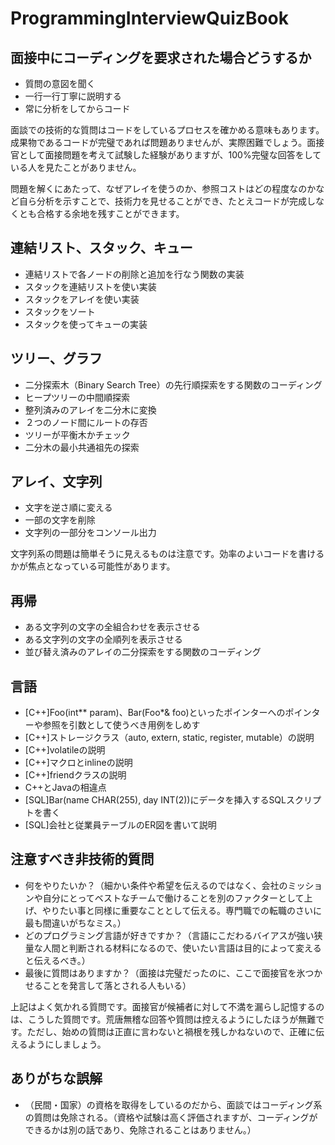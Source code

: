 # ProgrammingInterviewQuizBook

面接中にコーディングを要求された場合どうするか
------

* 質問の意図を聞く
* 一行一行丁寧に説明する
* 常に分析をしてからコード

面談での技術的な質問はコードをしているプロセスを確かめる意味もあります。
成果物であるコードが完璧であれば問題ありませんが、実際困難でしょう。面接官として面接問題を考えて試験した経験がありますが、100%完璧な回答をしている人を見たことがありません。

問題を解くにあたって、なぜアレイを使うのか、参照コストはどの程度なのかなど自ら分析を示すことで、技術力を見せることができ、たとえコードが完成しなくとも合格する余地を残すことができます。

連結リスト、スタック、キュー
------
* 連結リストで各ノードの削除と追加を行なう関数の実装
* スタックを連結リストを使い実装
* スタックをアレイを使い実装
* スタックをソート
* スタックを使ってキューの実装

ツリー、グラフ
------
* 二分探索木（Binary Search Tree）の先行順探索をする関数のコーディング
* ヒープツリーの中間順探索
* 整列済みのアレイを二分木に変換
* ２つのノード間にルートの存否
* ツリーが平衡木かチェック
* 二分木の最小共通祖先の探索

アレイ、文字列
------
* 文字を逆さ順に変える
* 一部の文字を削除
* 文字列の一部分をコンソール出力

文字列系の問題は簡単そうに見えるものは注意です。効率のよいコードを書けるかが焦点となっている可能性があります。

再帰
------
* ある文字列の文字の全組合わせを表示させる
* ある文字列の文字の全順列を表示させる
* 並び替え済みのアレイの二分探索をする関数のコーディング

言語
------
* [C++]Foo(int** param)、Bar(Foo*& foo)といったポインターへのポインターや参照を引数として使うべき用例をしめす
* [C++]ストレージクラス（auto, extern, static, register, mutable）の説明
* [C++]volatileの説明
* [C++]マクロとinlineの説明
* [C++]friendクラスの説明
* C++とJavaの相違点
* [SQL]Bar(name CHAR(255), day INT(2))にデータを挿入するSQLスクリプトを書く
* [SQL]会社と従業員テーブルのER図を書いて説明

注意すべき非技術的質問
------
* 何をやりたいか？（細かい条件や希望を伝えるのではなく、会社のミッションや自分にとってベストなチームで働けることを別のファクターとして上げ、やりたい事と同様に重要なこととして伝える。専門職での転職のさいに最も間違いがちなミス。）
* どのプログラミング言語が好きですか？（言語にこだわるバイアスが強い狭量な人間と判断される材料になるので、使いたい言語は目的によって変えると伝えるべき。）
* 最後に質問はありますか？（面接は完璧だったのに、ここで面接官を氷つかせることを発言して落とされる人もいる）

上記はよく気かれる質問です。面接官が候補者に対して不満を漏らし記憶するのは、こうした質問です。荒唐無稽な回答や質問は控えるようにしたほうが無難です。ただし、始めの質問は正直に言わないと禍根を残しかねないので、正確に伝えるようにしましょう。

ありがちな誤解
------
* （民間・国家）の資格を取得をしているのだから、面談ではコーディング系の質問は免除される。（資格や試験は高く評価されますが、コーディングができるかは別の話であり、免除されることはありません。）
